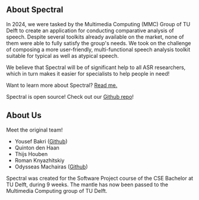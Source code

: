 ## About Spectral

In 2024, we were tasked by the Multimedia Computing (MMC) Group of TU Delft to create an application for conducting comparative analysis of speech. Despite several toolkits already available on the market, none of them were able to fully satisfy the group's needs. We took on the challenge of composing a more user-friendly, multi-functional speech analysis toolkit suitable for typical as well as atypical speech.

We believe that Spectral will be of significant help to all ASR researchers, which in turn makes it easier for specialists to help people in need!

Want to learn more about Spectral? [Read me.](https://gitlab.ewi.tudelft.nl/cse2000-software-project/2023-2024/cluster-n/11c/atypical-speech-project/-/blob/main/README.md?ref_type=heads)

Spectral is open source! Check out our [Github repo](https://github.com/tu-delft-salt-group/spectral)!

## About Us

Meet the original team!

- Yousef Bakri ([Github](https://github.com/dprin))
- Quinton den Haan
- Thijs Houben
- Roman Knyazhitskiy
- Odysseas Machairas ([Github](https://github.com/Odilf))

Spectral was created for the Software Project course of the CSE Bachelor at TU Delft, during 9 weeks. The mantle has now been passed to the Multimedia Computing group of TU Delft.
